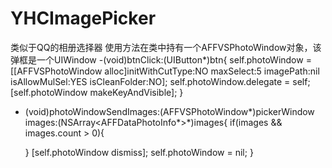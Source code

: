 # YHCImagePicker
类似于QQ的相册选择器
使用方法在类中持有一个AFFVSPhotoWindow对象，该弹框是一个UIWindow
-(void)btnClick:(UIButton*)btn{
    self.photoWindow = [[AFFVSPhotoWindow alloc]initWithCutType:NO maxSelect:5 imagePath:nil isAllowMulSel:YES isCleanFolder:NO];
    self.photoWindow.delegate = self;
    [self.photoWindow makeKeyAndVisible];
}

- (void)photoWindowSendImages:(AFFVSPhotoWindow*)pickerWindow images:(NSArray<AFFDataPhotoInfo*>*)images{
    if(images && images.count > 0){

    }
    [self.photoWindow dismiss];
    self.photoWindow = nil;
}
